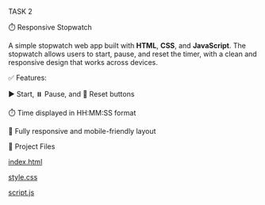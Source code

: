 TASK 2

⏱️ Responsive Stopwatch

A simple stopwatch web app built with **HTML**, **CSS**, and **JavaScript**. The stopwatch allows users to start, pause, and reset the timer, with a clean and responsive design that works across devices.

 ✅ Features:
 
 ▶️ Start, ⏸️ Pause, and 🔄 Reset buttons
 
 ⏱️ Time displayed in HH:MM:SS format
 
 📱 Fully responsive and mobile-friendly layout

 📂 Project Files

[index.html](index.html)

[style.css](style.css)

[script.js](script.js)
